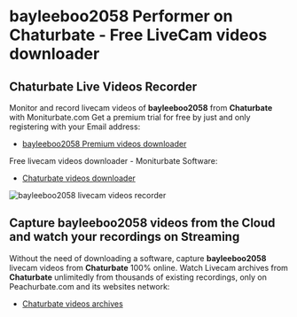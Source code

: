 # bayleeboo2058 Performer on Chaturbate - Free LiveCam videos downloader

## Chaturbate Live Videos Recorder

Monitor and record livecam videos of **bayleeboo2058** from **Chaturbate** with Moniturbate.com
Get a premium trial for free by just and only registering with your Email address:
* [bayleeboo2058 Premium videos downloader](https://moniturbate.com/request-demo-licence-key.html)

Free livecam videos downloader - Moniturbate Software:
* [Chaturbate videos downloader](https://moniturbate.com/moniturbate-download-software.html)

![bayleeboo2058 livecam videos recorder](https://peachurnet.com/templates/moniturbate-software.png)


## Capture bayleeboo2058 videos from the Cloud and watch your recordings on Streaming

Without the need of downloading a software, capture **bayleeboo2058** livecam videos from **Chaturbate** 100% online.
Watch Livecam archives from **Chaturbate** unlimitedly from thousands of existing recordings, only on Peachurbate.com and its websites network:
* [Chaturbate videos archives](https://peachurnet.com/)